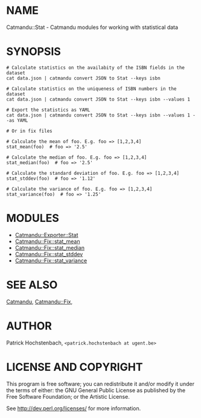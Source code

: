 # NAME

Catmandu::Stat - Catmandu modules for working with statistical data

# SYNOPSIS

    # Calculate statistics on the availabity of the ISBN fields in the dataset
    cat data.json | catmandu convert JSON to Stat --keys isbn

    # Calculate statistics on the uniqueness of ISBN numbers in the dataset
    cat data.json | catmandu convert JSON to Stat --keys isbn --values 1

    # Export the statistics as YAML
    cat data.json | catmandu convert JSON to Stat --keys isbn --values 1 --as YAML

    # Or in fix files

    # Calculate the mean of foo. E.g. foo => [1,2,3,4]
    stat_mean(foo)  # foo => '2.5'

    # Calculate the median of foo. E.g. foo => [1,2,3,4]
    stat_median(foo)  # foo => '2.5'

    # Calculate the standard deviation of foo. E.g. foo => [1,2,3,4]
    stat_stddev(foo)  # foo => '1.12'

    # Calculate the variance of foo. E.g. foo => [1,2,3,4]
    stat_variance(foo)  # foo => '1.25'

# MODULES

- [Catmandu::Exporter::Stat](https://metacpan.org/pod/Catmandu::Exporter::Stat)
- [Catmandu::Fix::stat\_mean](https://metacpan.org/pod/Catmandu::Fix::stat_mean)
- [Catmandu::Fix::stat\_median](https://metacpan.org/pod/Catmandu::Fix::stat_median)
- [Catmandu::Fix::stat\_stddev](https://metacpan.org/pod/Catmandu::Fix::stat_stddev)
- [Catmandu::Fix::stat\_variance](https://metacpan.org/pod/Catmandu::Fix::stat_variance)

# SEE ALSO

[Catmandu](https://metacpan.org/pod/Catmandu),
[Catmandu::Fix](https://metacpan.org/pod/Catmandu::Fix),

# AUTHOR

Patrick Hochstenbach, `<patrick.hochstenbach at ugent.be>`

# LICENSE AND COPYRIGHT

This program is free software; you can redistribute it and/or modify it
under the terms of either: the GNU General Public License as published
by the Free Software Foundation; or the Artistic License.

See http://dev.perl.org/licenses/ for more information.
